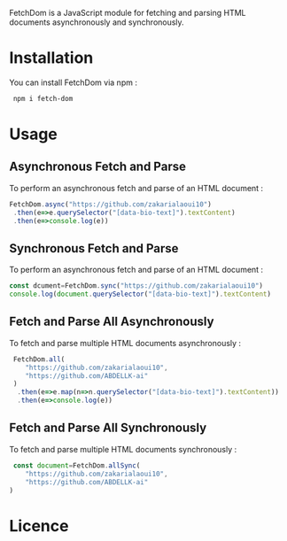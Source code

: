 FetchDom is a JavaScript module for fetching and parsing HTML documents asynchronously and synchronously.

# Installation
 You can install FetchDom via npm :
 ```bash
  npm i fetch-dom
 ```
# Usage 
## Asynchronous Fetch and Parse
To perform an asynchronous fetch and parse of an HTML document :
```js
FetchDom.async("https://github.com/zakarialaoui10")
 .then(e=>e.querySelector("[data-bio-text]").textContent)
 .then(e=>console.log(e))
``` 
## Synchronous Fetch and Parse
To perform an asynchronous fetch and parse of an HTML document :
```js
const dcument=FetchDom.sync("https://github.com/zakarialaoui10")
console.log(document.querySelector("[data-bio-text]").textContent)
``` 
## Fetch and Parse All Asynchronously
To fetch and parse multiple HTML documents asynchronously :
```js
 FetchDom.all(
    "https://github.com/zakarialaoui10",
    "https://github.com/ABDELLK-ai"
 )
  .then(e=>e.map(n=>n.querySelector("[data-bio-text]").textContent))
  .then(e=>console.log(e))
```
## Fetch and Parse All Synchronously
To fetch and parse multiple HTML documents synchronously :
```js
 const document=FetchDom.allSync(
    "https://github.com/zakarialaoui10",
    "https://github.com/ABDELLK-ai"
)
```

# Licence